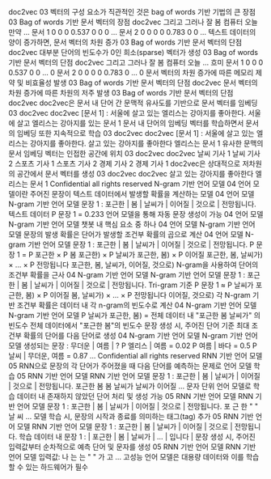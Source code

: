 doc2vec
03
벡터의 구성 요소가 직관적인 것은 bag of words 기반 기법의 큰 장점
03
Bag of words 기반 문서 벡터의 장점
doc2vec
그리고 그러나 잘 봄 컴퓨터 오늘 만약 …
문서 1 0 0 0 0.537 0 0 0 …
문서 2 0 0 0 0 0.783 0 0 …
텍스트 데이터의 양이 증가하면, 문서 벡터의 차원 증가
03
Bag of words 기반 문서 벡터의 단점
doc2vec
대부분 단어의 빈도수가 0인 희소(sparse) 벡터가 생성
03
Bag of words 기반 문서 벡터의 단점
doc2vec
그리고 그러나 잘 봄 컴퓨터 오늘 … 흐미
문서 1 0 0 0 0.537 0 0 … 0
문서 2 0 0 0 0 0.783 0 … 0
문서 벡터의 차원 증가에 따른 메모리 제약 및 비효율성 발생
03
Bag of words 기반 문서 벡터의 단점
doc2vec
문서 벡터의 차원 증가에 따른 차원의 저주 발생
03
Bag of words 기반 문서 벡터의 단점
doc2vec
doc2vec은 문서 내 단어 간 문맥적 유사도를 기반으로 문서 벡터를 임베딩
03
doc2vec
doc2vec
[문서 1] : 서울에 살고 있는 엘리스는 강아지를 좋아한다.
서울에
살고
엘리스는
강아지를
있는
문서 1
문서 내 단어의 임베딩 벡터를 학습하면서 문서의 임베딩 또한 지속적으로 학습
03
doc2vec
doc2vec
[문서 1] : 서울에 살고 있는 엘리스는 강아지를 좋아한다.
살고
있는
강아지를
좋아한다
엘리스는
문서 1
유사한 문맥의 문서 임베딩 벡터는 인접한 공간에 위치
03
doc2vec
doc2vec
날씨 기사 1
날씨 기사 2
스포츠 기사 1
스포츠 기사 2
경제 기사 2
경제 기사 1
doc2vec은 상대적으로 저차원의 공간에서 문서 벡터를 생성
03
doc2vec
doc2vec
살고
있는
강아지를
좋아한다
엘리스는
문서 1
Confidential all rights reserved
N-gram 기반 언어 모델
04
언어 모델이란 주어진 문장이 텍스트 데이터에서 발생할 확률을 계산하는 모델
04
언어 모델
N-gram 기반 언어 모델
문장 1 : 포근한 | 봄 | 날씨가 | 이어질 | 것으로 | 전망됩니다.
텍스트 데이터
P 문장 1 = 0.233
언어 모델을 통해 자동 문장 생성이 가능
04
언어 모델
N-gram 기반 언어 모델
챗봇 내 핵심 요소 중 하나
04
언어 모델
N-gram 기반 언어 모델
문장의 발생 확률은 단어가 발생할 조건부 확률의 곱으로 계산
04
언어 모델
N-gram 기반 언어 모델
문장 1 : 포근한 | 봄 | 날씨가 | 이어질 | 것으로 | 전망됩니다.
P 문장 1 = P 포근한 × P 봄 포근한) × P 날씨가 포근한, 봄) ×
P 이어질 포근한, 봄, 날씨가) × … × P 전망됩니다 포근한, 봄, 날씨가, 이어질, 것으로)
N-gram을 사용하여 단어의 조건부 확률을 근사
04
N-gram 기반 언어 모델
N-gram 기반 언어 모델
문장 1 : 포근한 | 봄 | 날씨가 | 이어질 | 것으로 | 전망됩니다.
Tri-gram 기준 P 문장 1 ≈ P 날씨가 포근한, 봄) × P 이어질 봄, 날씨가) × … ×
P 전망됩니다 이어질, 것으로)
각 N-gram 기반 조건부 확률은 데이터 내 각 n-gram의 빈도수로 계산
04
N-gram 기반 언어 모델
N-gram 기반 언어 모델
P 날씨가 포근한, 봄) =
전체 데이터 내 "포근한 봄 날씨가" 의 빈도수
전체 데이터에서 "포근한 봄"의 빈도수
문장 생성 시, 주어진 단어 기준 최대 조건부 확률의 단어를 다음 단어로 생성
04
N-gram 기반 언어 모델
N-gram 기반 언어 모델
생성되는 문장 : 무더운 | 여름 | ?
P 엘리스 | 여름 = 0.02
P 여름 | 바다 = 0.5
P 날씨 | 무더운, 여름 = 0.87
…
Confidential all rights reserved
RNN 기반 언어 모델
05
RNN으로 문장의 각 단어가 주어졌을 때 다음 단어를 예측하는 문제로 언어 모델 학습
05
RNN 기반 언어 모델
RNN 기반 언어 모델
문장 1 : 포근한 | 봄 | 날씨가 | 이어질 | 것으로 | 전망됩니다.
포근한
봄
봄
날씨가
날씨가
이어질
…
문자 단위 언어 모델로 학습 데이터 내 존재하지 않았던 단어 처리 및 생성 가능
05
RNN 기반 언어 모델
RNN 기반 언어 모델
문장 1 : 포근한 | 봄 | 날씨가 | 이어질 | 것으로 | 전망됩니다.
포
근
한
" "
날
씨
…
모델 학습 시, 문장의 시작과 종료를 의미하는 태그(tag) 추가
05
RNN 기반 언어 모델
RNN 기반 언어 모델
문장 1 : 포근한 | 봄 | 날씨가 | 이어질 | 것으로 | 전망됩니다.
학습 데이터 내 문장 1 : <Start> | 포근한 | 봄 | 날씨가 | … | 입니다 | <End>
문장 생성 시, 주어진 입력값부터 순차적으로 예측 단어 및 문자를 생성
05
RNN 기반 언어 모델
RNN 기반 언어 모델
입력값: 나
는
는
" "
가
고
…
고성능 언어 모델은 대용량 데이터와 이를 학습할 수 있는 하드웨어가 필수
